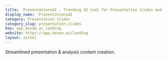```yaml
---
title:  PresentationsAI - Trending AI tool for Presentation slides and best alternatives
display_name:  PresentationsAI
category: Presentation slides
category_slug: presentation-slides
key: app_kesem_ai_landing
website: https://app.kesem.ai/landing
layout: aitool
---
```


Streamlined presentation & analysis content creation.

